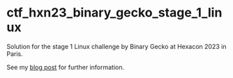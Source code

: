 # ctf_hxn23_binary_gecko_stage_1_linux

Solution for the stage 1 Linux challenge by Binary Gecko at Hexacon 2023 in Paris.

See my [blog post](https://blog.eb9f.de/2023/10/20/ctf_hxn23_binary_gecko_stage_1_linux.html) for further information.
